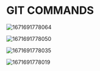 # GIT COMMANDS

![1671691778064](https://user-images.githubusercontent.com/101946115/209074843-7930a1ec-2685-473c-b85e-01fd287f6b6e.jpg)

![1671691778050](https://user-images.githubusercontent.com/101946115/209074903-5de6b9db-a8eb-4c25-b22b-8340333e55bc.jpg)

![1671691778035](https://user-images.githubusercontent.com/101946115/209074942-d2c8adca-e294-4325-98bd-4c6a3cf1c7c0.jpg)

![1671691778019](https://user-images.githubusercontent.com/101946115/209074976-f2c74d4d-987e-44c1-b600-eade681317f2.jpg)
